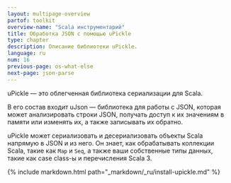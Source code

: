 ```yaml
---
layout: multipage-overview
partof: toolkit
overview-name: "Scala инструментарий"
title: Обработка JSON с помощью uPickle
type: chapter
description: Описание библиотеки uPickle.
language: ru
num: 16
previous-page: os-what-else
next-page: json-parse
---
```


uPickle — это облегченная библиотека сериализации для Scala.

В его состав входит uJson — библиотека для работы с JSON, которая может анализировать строки JSON, 
получать доступ к их значениям в памяти или изменять их, а также записывать их обратно.

uPickle может сериализовать и десериализовать объекты Scala напрямую в JSON и из него. 
Он знает, как обрабатывать коллекции Scala, такие как `Map` и `Seq`, 
а также ваши собственные типы данных, такие как case class-ы и перечисления Scala 3.

{% include markdown.html path="_markdown/_ru/install-upickle.md" %}
